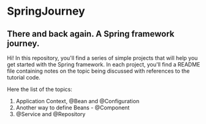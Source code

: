 # SpringJourney
## There and back again. A Spring framework journey.

Hi! In this repository, you'll find a series of simple projects that will help you get started with the Spring framework. 
In each project, you'll find a README file containing notes on the topic being discussed with references to the tutorial code.

Here the list of the topics:

1) Application Context, @Bean and @Configuration
2) Another way to define Beans - @Component
3) @Service and @Repository
